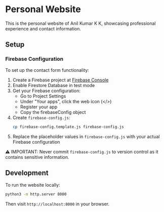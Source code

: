 # Personal Website

This is the personal website of Anil Kumar K K, showcasing professional experience and contact information.

## Setup

### Firebase Configuration
To set up the contact form functionality:

1. Create a Firebase project at [Firebase Console](https://console.firebase.google.com/)
2. Enable Firestore Database in test mode
3. Get your Firebase configuration:
   - Go to Project Settings
   - Under "Your apps", click the web icon (</>)
   - Register your app
   - Copy the firebaseConfig object
4. Create `firebase-config.js`:
   ```bash
   cp firebase-config.template.js firebase-config.js
   ```
5. Replace the placeholder values in `firebase-config.js` with your actual Firebase configuration

⚠️ IMPORTANT: Never commit `firebase-config.js` to version control as it contains sensitive information.

## Development
To run the website locally:
```bash
python3 -m http.server 8000
```
Then visit `http://localhost:8000` in your browser.
